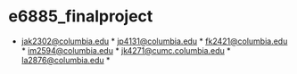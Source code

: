 # e6885_finalproject
* jak2302@columbia.edu * jp4131@columbia.edu  * fk2421@columbia.edu  * im2594@columbia.edu  * jk4271@cumc.columbia.edu  * la2876@columbia.edu  *
